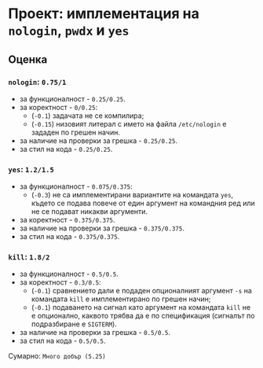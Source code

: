# Проект: имплементация на `nologin`, `pwdx` и `yes`

## Оценка

### `nologin`: `0.75/1`

* за функционалност - `0.25/0.25`.
* за коректност - `0/0.25`:
    * (`-0.1`) задачата не се компилира;
    * (`-0.15`) низовият литерал с името на файла `/etc/nologin` е зададен по грешен начин.
* за наличие на проверки за грешка - `0.25/0.25`.
* за стил на кода - `0.25/0.25`.

### `yes`: `1.2/1.5`

* за функционалност - `0.075/0.375`:
    * (`-0.3`) не са имплементирани вариантите на командата `yes`, където се подава повече от един аргумент на командния ред или не се подават никакви аргументи.
* за коректност - `0.375/0.375`.
* за наличие на проверки за грешка - `0.375/0.375`.
* за стил на кода - `0.375/0.375`.

### `kill`: `1.8/2`

* за функционалност - `0.5/0.5`.
* за коректност - `0.3/0.5`:
    * (`-0.1`) сравнението дали е подаден опционалният аргумент `-s` на командата `kill` е имплементирано по грешен начин;
    * (`-0.1`) подаването на сигнал като аргумент на командата `kill` не е опционално, каквото трябва да е по спецификация (сигналът по подразбиране е `SIGTERM`).
* за наличие на проверки за грешка - `0.5/0.5`.
* за стил на кода - `0.5/0.5`.

Сумарно: `Много добър (5.25)`